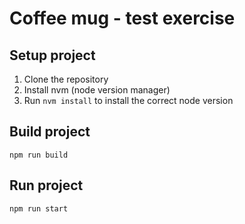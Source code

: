 # Coffee mug - test exercise

## Setup project

1. Clone the repository
2. Install nvm (node version manager) 
3. Run `nvm install` to install the correct node version

## Build project

```shell
npm run build
```

## Run project

```shell
npm run start
```

